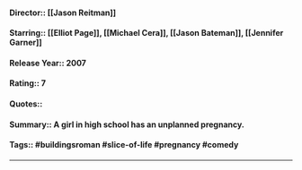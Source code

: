 #### Director:: [[Jason Reitman]]
#### Starring:: [[Elliot Page]], [[Michael Cera]], [[Jason Bateman]], [[Jennifer Garner]]
#### Release Year:: 2007
#### Rating:: 7
#### Quotes::
#### Summary:: A girl in high school has an unplanned pregnancy.
#### Tags:: #buildingsroman #slice-of-life #pregnancy #comedy 

--- 